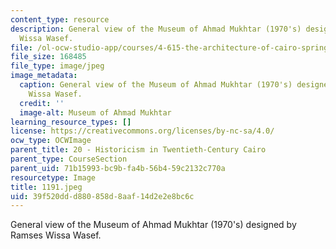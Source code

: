 ```yaml
---
content_type: resource
description: General view of the Museum of Ahmad Mukhtar (1970's) designed by Ramses
  Wissa Wasef.
file: /ol-ocw-studio-app/courses/4-615-the-architecture-of-cairo-spring-2002/39f520ddd880858d8aaf14d2e2e8bc6c_1191.jpeg
file_size: 168485
file_type: image/jpeg
image_metadata:
  caption: General view of the Museum of Ahmad Mukhtar (1970's) designed by Ramses
    Wissa Wasef.
  credit: ''
  image-alt: Museum of Ahmad Mukhtar
learning_resource_types: []
license: https://creativecommons.org/licenses/by-nc-sa/4.0/
ocw_type: OCWImage
parent_title: 20 - Historicism in Twentieth-Century Cairo
parent_type: CourseSection
parent_uid: 71b15993-bc9b-fa4b-56b4-59c2132c770a
resourcetype: Image
title: 1191.jpeg
uid: 39f520dd-d880-858d-8aaf-14d2e2e8bc6c
---
```

General view of the Museum of Ahmad Mukhtar (1970's) designed by Ramses Wissa Wasef.